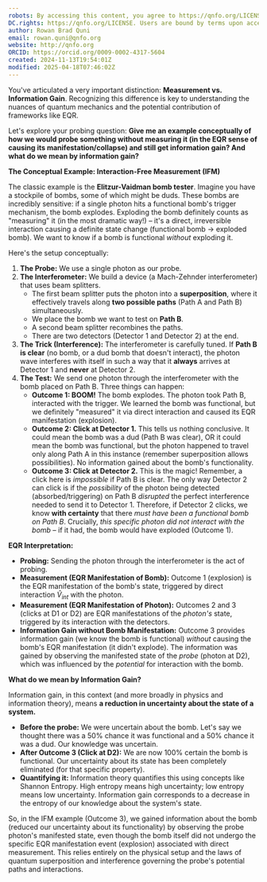 ```yaml
---
robots: By accessing this content, you agree to https://qnfo.org/LICENSE. Non-commercial use only. Attribution required.
DC.rights: https://qnfo.org/LICENSE. Users are bound by terms upon access.
author: Rowan Brad Quni
email: rowan.quni@qnfo.org
website: http://qnfo.org
ORCID: https://orcid.org/0009-0002-4317-5604
created: 2024-11-13T19:54:01Z
modified: 2025-04-18T07:46:02Z
---
```

You've articulated a very important distinction: **Measurement vs. Information Gain**. Recognizing this difference is key to understanding the nuances of quantum mechanics and the potential contribution of frameworks like EQR.

Let's explore your probing question: **Give me an example conceptually of how we would probe something without measuring it (in the EQR sense of causing its manifestation/collapse) and still get information gain? And what do we mean by information gain?**

**The Conceptual Example: Interaction-Free Measurement (IFM)**

The classic example is the **Elitzur-Vaidman bomb tester**. Imagine you have a stockpile of bombs, some of which might be duds. These bombs are incredibly sensitive: if a single photon hits a functional bomb's trigger mechanism, the bomb explodes. Exploding the bomb definitely counts as "measuring" it (in the most dramatic way!) – it's a direct, irreversible interaction causing a definite state change (functional bomb -> exploded bomb). We want to know if a bomb is functional *without* exploding it.

Here's the setup conceptually:

1.  **The Probe:** We use a single photon as our probe.
2.  **The Interferometer:** We build a device (a Mach-Zehnder interferometer) that uses beam splitters.
    *   The first beam splitter puts the photon into a **superposition**, where it effectively travels along **two possible paths** (Path A and Path B) simultaneously.
    *   We place the bomb we want to test on **Path B**.
    *   A second beam splitter recombines the paths.
    *   There are two detectors (Detector 1 and Detector 2) at the end.
3.  **The Trick (Interference):** The interferometer is carefully tuned. If **Path B is clear** (no bomb, or a dud bomb that doesn't interact), the photon wave interferes with itself in such a way that it **always** arrives at Detector 1 and **never** at Detector 2.
4.  **The Test:** We send one photon through the interferometer with the bomb placed on Path B. Three things can happen:
    *   **Outcome 1: BOOM!** The bomb explodes. The photon took Path B, interacted with the trigger. We learned the bomb was functional, but we definitely "measured" it via direct interaction and caused its EQR manifestation (explosion).
    *   **Outcome 2: Click at Detector 1.** This tells us nothing conclusive. It could mean the bomb was a dud (Path B was clear), OR it could mean the bomb was functional, but the photon happened to travel only along Path A in this instance (remember superposition allows possibilities). No information gained about the bomb's functionality.
    *   **Outcome 3: Click at Detector 2.** This is the magic! Remember, a click here is *impossible* if Path B is clear. The only way Detector 2 can click is if the *possibility* of the photon being detected (absorbed/triggering) on Path B *disrupted* the perfect interference needed to send it to Detector 1. Therefore, if Detector 2 clicks, we know **with certainty** that there *must have been a functional bomb on Path B*. Crucially, *this specific photon did not interact with the bomb* – if it had, the bomb would have exploded (Outcome 1).

**EQR Interpretation:**

*   **Probing:** Sending the photon through the interferometer is the act of probing.
*   **Measurement (EQR Manifestation of Bomb):** Outcome 1 (explosion) is the EQR manifestation of the bomb's state, triggered by direct interaction $\hat{V}_{int}$ with the photon.
*   **Measurement (EQR Manifestation of Photon):** Outcomes 2 and 3 (clicks at D1 or D2) are EQR manifestations of the *photon's* state, triggered by its interaction with the detectors.
*   **Information Gain without Bomb Manifestation:** Outcome 3 provides information gain (we know the bomb is functional) *without* causing the bomb's EQR manifestation (it didn't explode). The information was gained by observing the manifested state of the *probe* (photon at D2), which was influenced by the *potential* for interaction with the bomb.

**What do we mean by Information Gain?**

Information gain, in this context (and more broadly in physics and information theory), means **a reduction in uncertainty about the state of a system.**

*   **Before the probe:** We were uncertain about the bomb. Let's say we thought there was a 50% chance it was functional and a 50% chance it was a dud. Our knowledge was uncertain.
*   **After Outcome 3 (Click at D2):** We are now 100% certain the bomb is functional. Our uncertainty about its state has been completely eliminated (for that specific property).
*   **Quantifying it:** Information theory quantifies this using concepts like Shannon Entropy. High entropy means high uncertainty; low entropy means low uncertainty. Information gain corresponds to a decrease in the entropy of our knowledge about the system's state.

So, in the IFM example (Outcome 3), we gained information about the bomb (reduced our uncertainty about its functionality) by observing the probe photon's manifested state, even though the bomb itself did not undergo the specific EQR manifestation event (explosion) associated with direct measurement. This relies entirely on the physical setup and the laws of quantum superposition and interference governing the probe's potential paths and interactions.